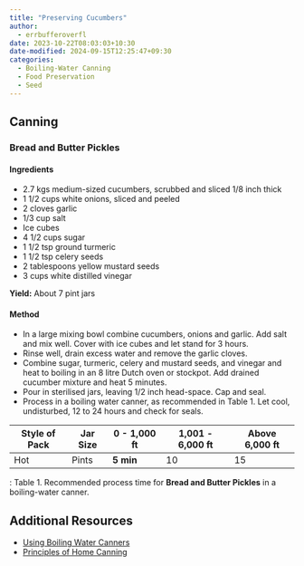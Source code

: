 ```yaml
---
title: "Preserving Cucumbers"
author:
  - errbufferoverfl
date: 2023-10-22T08:03:03+10:30
date-modified: 2024-09-15T12:25:47+09:30
categories:
  - Boiling-Water Canning
  - Food Preservation
  - Seed
---
```


## Canning

### Bread and Butter Pickles

#### Ingredients

- 2.7 kgs medium-sized cucumbers, scrubbed and sliced 1/8 inch thick
- 1 1/2 cups white onions, sliced and peeled
- 2 cloves garlic
- 1/3 cup salt
- Ice cubes
- 4 1/2 cups sugar
- 1 1/2 tsp ground turmeric
- 1 1/2 tsp celery seeds
- 2 tablespoons yellow mustard seeds
- 3 cups white distilled vinegar

**Yield:** About 7 pint jars

#### Method

- In a large mixing bowl combine cucumbers, onions and garlic. Add salt and mix well. Cover with ice cubes and let stand for 3 hours.
- Rinse well, drain excess water and remove the garlic cloves.
- Combine sugar, turmeric, celery and mustard seeds, and vinegar and heat to boiling in an 8 litre Dutch oven or stockpot. Add drained cucumber mixture and heat 5 minutes.
- Pour in sterilised jars, leaving 1/2 inch head-space. Cap and seal.
- Process in a boiling water canner, as recommended in Table 1. Let cool, undisturbed, 12 to 24 hours and check for seals.

| **Style of Pack** | **Jar Size** | **0 - 1,000 ft** | **1,001 - 6,000 ft** | **Above 6,000 ft** |
|---------------|---------------|---------------|---------------|---------------|
| Hot               | Pints        | **5 min**        | 10                   | 15                 |

: Table 1. Recommended process time for **Bread and Butter Pickles** in a boiling-water canner.

## Additional Resources

- [Using Boiling Water Canners](https://nchfp.uga.edu/publications/uga/using_bw_canners.html#gsc.tab=0)
- [Principles of Home Canning](https://nchfp.uga.edu/publications/usda/GUIDE01_HomeCan_rev0715.pdf)

